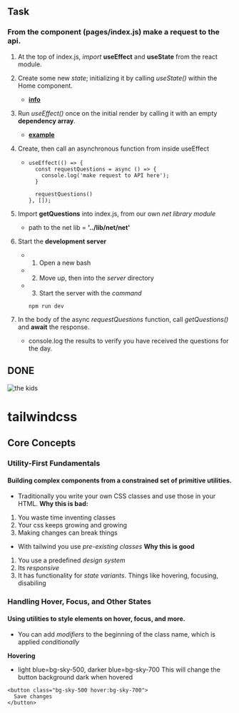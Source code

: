 ## Task
### From the <Home /> component (pages/index.js) make a request to the api.

1. At the top of index.js, *import* **useEffect** and **useState** from the react module.
2. Create some new *state*; initializing it by calling *useState()* within the Home component.
   - [**info**](https://www.w3schools.com/react/react_usestate.asp)
3. Run *useEffect()* once on the initial render by calling it with an empty **dependency array**.
   - [**example**](https://www.w3schools.com/react/showreact.asp?filename=demo2_react_useeffect_settimeout2)
4. Create, then call an asynchronous function from inside useEffect
   - ```
     useEffect(() => {
       const requestQuestions = async () => {
         console.log('make request to API here');
       }

       requestQuestions()
     }, []);
     ```
5. Import **getQuestions** into index.js, from our own *net library module*
   - path to the net lib = **'../lib/net/net'**
6. Start the **development server**
   - 1. Open a new bash
   - 2. Move up, then into the *server* directory
   - 3. Start the server with the *command*
     ```
     npm run dev
     ```

6. In the body of the async *requestQuestions* function, call *getQuestions()* and **await** the response.
   - console.log the results to verify you have received the questions for the day.


## DONE
![the kids](https://images-wixmp-ed30a86b8c4ca887773594c2.wixmp.com/f/a93fd322-a8d0-4ed8-892b-0fabdcf7a58a/ddkviha-c8edb2eb-12e2-4f0a-abef-d93a9bfa895d.png/v1/fill/w_400,h_400,q_80,strp/klaus___kids__color_by_nekr0ns_ddkviha-fullview.jpg?token=eyJ0eXAiOiJKV1QiLCJhbGciOiJIUzI1NiJ9.eyJzdWIiOiJ1cm46YXBwOjdlMGQxODg5ODIyNjQzNzNhNWYwZDQxNWVhMGQyNmUwIiwiaXNzIjoidXJuOmFwcDo3ZTBkMTg4OTgyMjY0MzczYTVmMGQ0MTVlYTBkMjZlMCIsIm9iaiI6W1t7ImhlaWdodCI6Ijw9MTAyNCIsInBhdGgiOiJcL2ZcL2E5M2ZkMzIyLWE4ZDAtNGVkOC04OTJiLTBmYWJkY2Y3YTU4YVwvZGRrdmloYS1jOGVkYjJlYi0xMmUyLTRmMGEtYWJlZi1kOTNhOWJmYTg5NWQucG5nIiwid2lkdGgiOiI8PTEwMjQifV1dLCJhdWQiOlsidXJuOnNlcnZpY2U6aW1hZ2Uub3BlcmF0aW9ucyJdfQ.OxpT6hGMzoinKnC9TxuWM2mjOcbCm2UI1B8mOZwwlck)


# tailwindcss
## Core Concepts
### Utility-First Fundamentals
#### Building complex components from a constrained set of primitive utilities.
- Traditionally you write your own CSS classes and use those in your HTML.
**Why this is bad:**
1. You waste time inventing classes
2. Your css keeps growing and growing
3. Making changes can break things
- With tailwind you use *pre-existing classes*
**Why this is good**
1. You use a predefined *design system*
2. Its *responsive*
3. It has functionality for *state variants*. Things like hovering, focusing, disabiling

### Handling Hover, Focus, and Other States
#### Using utilities to style elements on hover, focus, and more.
- You can add *modifiers* to the beginning of the class name, which is applied *conditionally*

**Hovering**
- light blue=bg-sky-500, darker blue=bg-sky-700
This will change the button background dark when hovered
```
<button class="bg-sky-500 hover:bg-sky-700">
  Save changes
</button>
```
